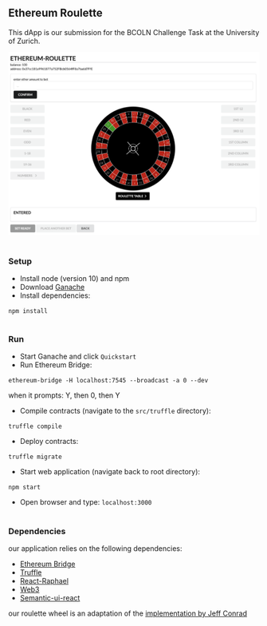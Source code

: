 ## Ethereum Roulette
This dApp is our submission for the BCOLN Challenge Task at the University of Zurich.

![UI](screenshots/ui.png)

#
### Setup

* Install node (version 10) and npm
* Download [Ganache](https://www.trufflesuite.com/ganache)
* Install dependencies:
```
npm install
```
#
### Run
* Start Ganache and click `Quickstart`
* Run Ethereum Bridge:
```shell script
ethereum-bridge -H localhost:7545 --broadcast -a 0 --dev
```
when it prompts: Y, then 0, then Y
* Compile contracts (navigate to the `src/truffle` directory):
```shell script
truffle compile
```
* Deploy contracts: 
```shell script
truffle migrate
```
* Start web application (navigate back to root directory):
```
npm start
```
* Open browser and type: 
`localhost:3000`
#
### Dependencies
our application relies on the following dependencies:
* [Ethereum Bridge](https://github.com/provable-things/ethereum-bridge)
* [Truffle](https://www.trufflesuite.com/truffle)
* [React-Raphael](https://github.com/liuhong1happy/react-raphael)
* [Web3](https://github.com/ethereum/web3.js/)
* [Semantic-ui-react](https://react.semantic-ui.com)

our roulette wheel is an adaptation of the [implementation by Jeff Conrad](https://github.com/ledlogic/roulette)
